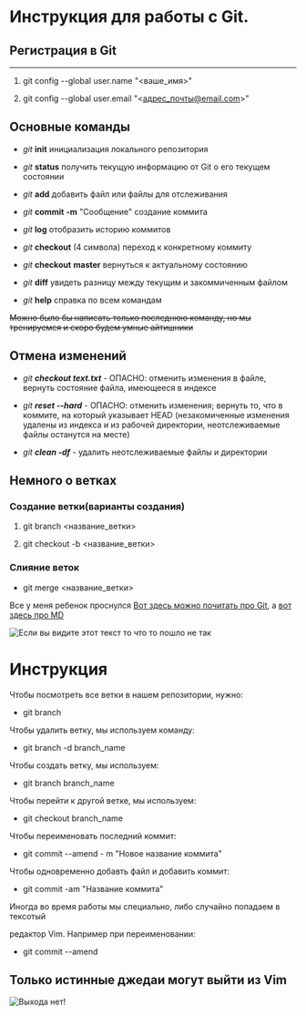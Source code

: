 # Инструкция для работы с Git.

## Регистрация в Git
---

1. git config --global user.name "<ваше_имя>"

2. git config --global user.email "<адрес_почты@email.com>"

## Основные команды

* *git* **init** инициализация локального репозитория

* *git* **status** получить текущую информацию от Git о его текущем состоянии

* _git_ __add__ добавить файл или файлы для отслеживания

* _git_ __commit__ __-m__ "Сooбщение" создание коммита

* *git* **log** отобразить историю коммитов

* *git* **checkout** (4 символа) переход к конкретному коммиту

* *git* **checkout** **master** вернуться к актуальному состоянию

* *git* **diff** увидеть разницу между текущим и закоммиченным файлом

* *git* **help** справка по всем командам

~~Можно было бы написать только последнюю команду, но мы тренируемся и скоро будем умные айтишники~~

## Отмена изменений

* *git* ***checkout text.txt*** - ОПАСНО: отменить изменения в файле, вернуть состояние файла, имеющееся в индексе

* *git* ***reset --hard***  - ОПАСНО: отменить изменения; вернуть то, что в коммите, на который указывает HEAD (незакомиченные изменения удалены из индекса и из рабочей директории, неотслеживаемые файлы останутся на месте)

* *git* ***clean -df*** - удалить неотслеживаемые файлы и директории

## Немного о ветках

### Создание ветки(варианты создания)

1. git branch <название_ветки>

5. git checkout -b <название_ветки>

### Слияние веток
* git merge <название_ветки>

Все у меня ребенок проснулся [Вот здесь можно почитать про Git](https://git-scm.com/book/ru/v2), а [вот здесь про MD ](https://learn.microsoft.com/ru-ru/contribute/markdown-reference)

![Если вы видите этот текст то что то пошло не так](https://i.pinimg.com/originals/6d/49/36/6d493612ca02789fe7e29062684afff0.jpg "Бууум")

# Инструкция

Чтобы посмотреть все ветки в нашем репозитории, нужно:

* git branch

Чтобы удалить ветку, мы используем команду:

- git branch -d branch_name

Чтобы создать ветку, мы используем:

 - git branch branch_name

Чтобы перейти к другой ветке, мы используем:

- git checkout branch_name 

Чтобы переименовать последний коммит:

* git commit --amend - m "Новое название коммита"

Чтобы одновременно добавть файл и добавить коммит:

* git commit -am "Название коммита"

Иногда во время работы мы специально, либо случайно попадаем в тексотый 

редактор Vim. Например при переименовании:

* git commit --amend

## Только истинные джедаи могут выйти из Vim

![Выхода нет!](https://cs7.pikabu.ru/post_img/2018/10/16/8/153969125018522025.jpg)



